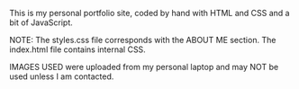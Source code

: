 This is my personal portfolio site, coded by hand with HTML and CSS and a bit of JavaScript.

NOTE: The styles.css file corresponds with the ABOUT ME section.  The index.html file contains internal CSS.

IMAGES USED were uploaded from my personal laptop and may NOT be used unless I am contacted.
